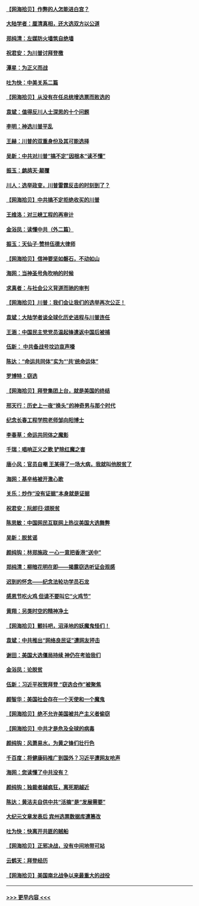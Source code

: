 #### [【网海拾贝】作弊的人怎能进白宫？](../pages/nsc993/n12603546.md?t=12082102) 
#### [大陆学者：厘清真相，还大选双方以公道](../pages/nsc993/n12603475.md?t=12082102) 
#### [郑纯清：左媒防火墙筑自绝墙](../pages/nsc993/n12602226.md?t=12082102) 
#### [祝君安：为川普讨拜登檄](../pages/nsc993/n12602199.md?t=12082102) 
#### [潭星：为正义而战](../pages/nsc993/n12600926.md?t=12082102) 
#### [吐为快：中美关系二篇](../pages/nsc993/n12600908.md?t=12082102) 
#### [【网海拾贝】从没有在任总统增选票而败选的](../pages/nsc993/n12600435.md?t=12082102) 
#### [袁斌：值得反川人士深思的十个问题](../pages/nsc993/n12600332.md?t=12082102) 
#### [李明：神选川普平乱](../pages/nsc993/n12599751.md?t=12082102) 
#### [王赫：川普的双重身份及其可能选择](../pages/nsc993/n12599723.md?t=12082102) 
#### [吴新：中共对川普“搞不定”因根本“读不懂”](../pages/nsc993/n12599502.md?t=12082102) 
#### [振玉：鹧鸪天‧颠覆](../pages/nsc993/n12599494.md?t=12082102) 
#### [川人：选举政变，川普雷霆反击的时刻到了？](../pages/nsc993/n12599291.md?t=12082102) 
#### [【网海拾贝】中共搞不定拒绝收买的川普](../pages/nsc993/n12598955.md?t=12082102) 
#### [王维洛：对三峡工程的再审计](../pages/nsc993/n12598436.md?t=12082102) 
#### [金浴凤：读懂中共（外二篇）](../pages/nsc993/n12597943.md?t=12082102) 
#### [振玉：天仙子‧赞林伍德大律师](../pages/nsc993/n12597929.md?t=12082102) 
#### [【网海拾贝】信神要坚如磐石，不动如山](../pages/nsc993/n12597901.md?t=12082102) 
#### [海网：当神圣号角吹响的时候](../pages/nsc993/n12595891.md?t=12082102) 
#### [求真者：与社会公义背道而驰的审判](../pages/nsc993/n12595868.md?t=12082102) 
#### [【网海拾贝】川普：我们会让我们的选举再次公正！](../pages/nsc993/n12594930.md?t=12082102) 
#### [袁斌：大陆学者谈全球化历史进程与川普连任](../pages/nsc993/n12594690.md?t=12082102) 
#### [王涵：中国民主党党员温起锋遣返中国后被捕](../pages/nsc993/n12594540.md?t=12082102) 
#### [伍新： 中共备战号坟边哀声嚎](../pages/nsc993/n12593086.md?t=12082102) 
#### [陈达：“命运共同体”实为“‘共’统命运体”](../pages/nsc993/n12590865.md?t=12082102) 
#### [罗博特：窃选](../pages/nsc993/n12590619.md?t=12082102) 
#### [【网海拾贝】拜登集团上台，就是美国的终结](../pages/nsc993/n12589725.md?t=12082102) 
#### [邢天行：历史上一夜“换头”的神奇男与那个时代](../pages/nsc993/n12589424.md?t=12082102) 
#### [纪念长春工程学院老师邹向阳博士](../pages/nsc993/n12585390.md?t=12082102) 
#### [李春草：命运共同体之魔影](../pages/nsc993/n12585026.md?t=12082102) 
#### [千瑞：唱响正义之歌 铲除红魔之害](../pages/nsc993/n12585002.md?t=12082102) 
#### [唐小风：官员自嘲 王某得了一场大病，我就叫他脱贫了](../pages/nsc993/n12584981.md?t=12082102) 
#### [海网：基辛格被开激心歌](../pages/nsc993/n12584946.md?t=12082102) 
#### [关乐：炒作“没有证据”本身就是证据](../pages/nsc993/n12583146.md?t=12082102) 
#### [祝君安：阮郎归‧颂脱贫](../pages/nsc993/n12583119.md?t=12082102) 
#### [陈思敏：中国网民互联网上热议美国大选舞弊](../pages/nsc993/n12582845.md?t=12082102) 
#### [吴新：脱贫谣](../pages/nsc993/n12580839.md?t=12082102) 
#### [颜纯钩：林郑施政 一心一意把香港“送中”](../pages/nsc993/n12580805.md?t=12082102) 
#### [郑纯清：柳暗花明在即——揭露窃选听证会观感](../pages/nsc993/n12580795.md?t=12082102) 
#### [迟到的怀念——纪念法轮功学员石龙](../pages/nsc993/n12580245.md?t=12082102) 
#### [感恩节吃火鸡  但请不要叫它“火鸡节”](../pages/nsc993/n12580252.md?t=12082102) 
#### [黄翔：另类时空的精神净土](../pages/nsc993/n12578638.md?t=12082102) 
#### [【网海拾贝】颤抖吧，沼泽地的妖魔鬼怪们！](../pages/nsc993/n12578552.md?t=12082102) 
#### [袁斌：中共推出“网络良民证”遭网友抨击](../pages/nsc993/n12578511.md?t=12082102) 
#### [谢田：美国大选僵局持续 神仍在考验我们](../pages/nsc993/n12577432.md?t=12082102) 
#### [金浴凤：论脱贫](../pages/nsc993/n12576386.md?t=12082102) 
#### [伍新：习近平祝贺拜登 “窃选合作”被聚焦](../pages/nsc993/n12576358.md?t=12082102) 
#### [颜智华：美国社会存在一个天使和一个魔鬼](../pages/nsc993/n12574299.md?t=12082102) 
#### [【网海拾贝】绝不允许美国被共产主义者偷窃](../pages/nsc993/n12573396.md?t=12082102) 
#### [【网海拾贝】中共才是危及全球的病毒](../pages/nsc993/n12571204.md?t=12082102) 
#### [颜纯钩：风萧易水，为黄之锋们壮行色](../pages/nsc993/n12571487.md?t=12082102) 
#### [千百度：将健康码推广到国外？习近平遭网友呛声](../pages/nsc993/n12570808.md?t=12082102) 
#### [海网：您读懂了中共没有？](../pages/nsc993/n12570487.md?t=12082102) 
#### [颜纯钩：独裁者越疯狂，离死期越近](../pages/nsc993/n12569055.md?t=12082102) 
#### [陈达：黄洁夫自供中共“活摘”是“发展需要”](../pages/nsc993/n12568541.md?t=12082102) 
#### [大纪元文章发表后 宾州选票数据库遭篡改](../pages/nsc993/n12568105.md?t=12082102) 
#### [吐为快：快离开共匪的贼船](../pages/nsc993/n12568462.md?t=12082102) 
#### [【网海拾贝】正邪决战，没有中间地带可站](../pages/nsc993/n12568439.md?t=12082102) 
#### [云鹤天：拜登经历](../pages/nsc993/n12567294.md?t=12082102) 
#### [【网海拾贝】美国南北战争以来最重大的战役](../pages/nsc993/n12567247.md?t=12082102) 

----
#### [ >>> 更早内容 <<< ](../indexes/nsc993-earlier.md)
